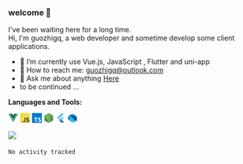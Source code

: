 
### welcome  🎉

I've been waiting here for a long time.
</br>
Hi, I'm guozhigq, a web developer and sometime develop some client applications.

- 🔨 I’m currently use Vue.js, JavaScript , Flutter and uni-app
- 📮 How to reach me: guozhigq@outlook.com
- 💬 Ask me about anything [Here](https://github.com/guozhigq/guozhigq/issues)
- to be continued ...


**Languages and Tools:**  

<code><img height="20" src="https://raw.githubusercontent.com/github/explore/80688e429a7d4ef2fca1e82350fe8e3517d3494d/topics/vue/vue.png"></code>
<code><img height="20" src="https://raw.githubusercontent.com/github/explore/80688e429a7d4ef2fca1e82350fe8e3517d3494d/topics/javascript/javascript.png"></code>
<code><img height="20" src="https://raw.githubusercontent.com/github/explore/80688e429a7d4ef2fca1e82350fe8e3517d3494d/topics/typescript/typescript.png"></code>
<code><img height="20" src="https://raw.githubusercontent.com/github/explore/80688e429a7d4ef2fca1e82350fe8e3517d3494d/topics/nodejs/nodejs.png"></code>
<code><img height="20" src="https://raw.githubusercontent.com/github/explore/80688e429a7d4ef2fca1e82350fe8e3517d3494d/topics/flutter/flutter.png"></code>
<code><img height="20" src="https://raw.githubusercontent.com/github/explore/80688e429a7d4ef2fca1e82350fe8e3517d3494d/topics/dart/dart.png"></code>



![](https://github-readme-stats.vercel.app/api?username=guozhigq&show_icons=true)
<!--START_SECTION:waka-->

```text
No activity tracked
```

<!--END_SECTION:waka-->
